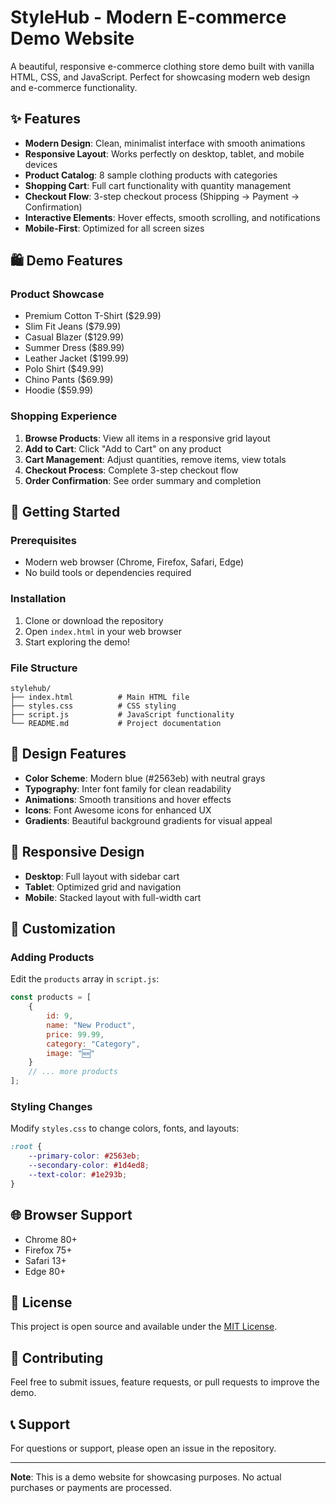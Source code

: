 # StyleHub - Modern E-commerce Demo Website

A beautiful, responsive e-commerce clothing store demo built with vanilla HTML, CSS, and JavaScript. Perfect for showcasing modern web design and e-commerce functionality.

## ✨ Features

- **Modern Design**: Clean, minimalist interface with smooth animations
- **Responsive Layout**: Works perfectly on desktop, tablet, and mobile devices
- **Product Catalog**: 8 sample clothing products with categories
- **Shopping Cart**: Full cart functionality with quantity management
- **Checkout Flow**: 3-step checkout process (Shipping → Payment → Confirmation)
- **Interactive Elements**: Hover effects, smooth scrolling, and notifications
- **Mobile-First**: Optimized for all screen sizes

## 🛍️ Demo Features

### Product Showcase
- Premium Cotton T-Shirt ($29.99)
- Slim Fit Jeans ($79.99)
- Casual Blazer ($129.99)
- Summer Dress ($89.99)
- Leather Jacket ($199.99)
- Polo Shirt ($49.99)
- Chino Pants ($69.99)
- Hoodie ($59.99)

### Shopping Experience
1. **Browse Products**: View all items in a responsive grid layout
2. **Add to Cart**: Click "Add to Cart" on any product
3. **Cart Management**: Adjust quantities, remove items, view totals
4. **Checkout Process**: Complete 3-step checkout flow
5. **Order Confirmation**: See order summary and completion

## 🚀 Getting Started

### Prerequisites
- Modern web browser (Chrome, Firefox, Safari, Edge)
- No build tools or dependencies required

### Installation
1. Clone or download the repository
2. Open `index.html` in your web browser
3. Start exploring the demo!

### File Structure
```
stylehub/
├── index.html          # Main HTML file
├── styles.css          # CSS styling
├── script.js           # JavaScript functionality
└── README.md           # Project documentation
```

## 🎨 Design Features

- **Color Scheme**: Modern blue (#2563eb) with neutral grays
- **Typography**: Inter font family for clean readability
- **Animations**: Smooth transitions and hover effects
- **Icons**: Font Awesome icons for enhanced UX
- **Gradients**: Beautiful background gradients for visual appeal

## 📱 Responsive Design

- **Desktop**: Full layout with sidebar cart
- **Tablet**: Optimized grid and navigation
- **Mobile**: Stacked layout with full-width cart

## 🔧 Customization

### Adding Products
Edit the `products` array in `script.js`:
```javascript
const products = [
    {
        id: 9,
        name: "New Product",
        price: 99.99,
        category: "Category",
        image: "🆕"
    }
    // ... more products
];
```

### Styling Changes
Modify `styles.css` to change colors, fonts, and layouts:
```css
:root {
    --primary-color: #2563eb;
    --secondary-color: #1d4ed8;
    --text-color: #1e293b;
}
```

## 🌐 Browser Support

- Chrome 80+
- Firefox 75+
- Safari 13+
- Edge 80+

## 📄 License

This project is open source and available under the [MIT License](LICENSE).

## 🤝 Contributing

Feel free to submit issues, feature requests, or pull requests to improve the demo.

## 📞 Support

For questions or support, please open an issue in the repository.

---

**Note**: This is a demo website for showcasing purposes. No actual purchases or payments are processed.
